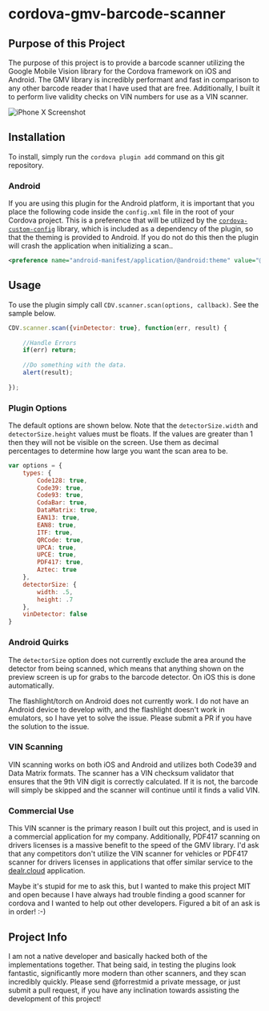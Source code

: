 
cordova-gmv-barcode-scanner
===========================

Purpose of this Project
-----------------------

The purpose of this project is to provide a barcode scanner utilizing the Google Mobile Vision library for the Cordova framework on iOS and Android. The GMV library is incredibly performant and fast in comparison to any other barcode reader that I have used that are free. Additionally, I built it to perform live validity checks on VIN numbers for use as a VIN scanner. 

![iPhone X Screenshot](https://github.com/dealrinc/cordova-gmv-barcode-scanner/raw/master/screenshots/iphone-x-screenshot.jpg "iPhone X Screenshot")

Installation
------------

To install, simply run the `cordova plugin add` command on this git repository.

### Android

If you are using this plugin for the Android platform, it is important that you place the following code inside the `config.xml` file in the root of your Cordova project. This is a preference that will be utilized by the [`cordova-custom-config`](https://github.com/dpa99c/cordova-custom-config) library, which is included as a dependency of the plugin, so that the theming is provided to Android. If you do not do this then the plugin will crash the application when initializing a scan..

````xml
<preference name="android-manifest/application/@android:theme" value="@style/Theme.AppCompat" />
````

Usage
-----

To use the plugin simply call `CDV.scanner.scan(options, callback)`. See the sample below.

````javascript
CDV.scanner.scan({vinDetector: true}, function(err, result) { 
    
	//Handle Errors
	if(err) return;
	
	//Do something with the data.
	alert(result);
	
});
````

### Plugin Options

The default options are shown below. Note that the `detectorSize.width` and `detectorSize.height` values must be floats. If the values are greater than 1 then they will not be visible on the screen. Use them as decimal percentages to determine how large you want the scan area to be.
````javascript
var options = {
	types: {
		Code128: true,
		Code39: true,
		Code93: true,
		CodaBar: true,
		DataMatrix: true,
		EAN13: true,
		EAN8: true,
		ITF: true,
		QRCode: true,
		UPCA: true,
		UPCE: true,
		PDF417: true,
		Aztec: true
	},
	detectorSize: {
		width: .5,
		height: .7
	},
	vinDetector: false
}
````


### Android Quirks

The `detectorSize` option does not currently exclude the area around the detector from being scanned, which means that anything shown on the preview screen is up for grabs to the barcode detector. On iOS this is done automatically.

The flashlight/torch on Android does not currently work. I do not have an Android device to develop with, and the flashlight doesn't work in emulators, so I have yet to solve the issue. Please submit a PR if you have the solution to the issue.

### VIN Scanning

VIN scanning works on both iOS and Android and utilizes both Code39 and Data Matrix formats. The scanner has a VIN checksum validator that ensures that the 9th VIN digit is correctly calculated. If it is not, the barcode will simply be skipped and the scanner will continue until it finds a valid VIN.

### Commercial Use
This VIN scanner is the primary reason I built out this project, and is used in a commercial application for my company. Additionally, PDF417 scanning on drivers licenses is a massive benefit to the speed of the GMV library. I'd ask that any competitors don't utilize the VIN scanner for vehicles or PDF417 scanner for drivers licenses in applications that offer similar service to the [dealr.cloud](http://dealr.cloud) application. 

Maybe it's stupid for me to ask this, but I wanted to make this project MIT and open because I have always had trouble finding a good scanner for cordova and I wanted to help out other developers. Figured a bit of an ask is in order! :-)

Project Info
------------

I am not a native developer and basically hacked both of the implementations together. That being said, in testing the plugins look fantastic, significantly more modern than other scanners, and they scan incredibly quickly. Please send @forrestmid a private message, or just submit a pull request, if you have any inclination towards assisting the development of this project!